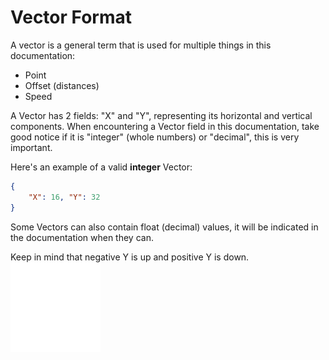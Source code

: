 # Vector Format

A vector is a general term that is used for multiple things in this documentation:
- Point
- Offset (distances)
- Speed

A Vector has 2 fields: "X" and "Y", representing its horizontal and vertical components. When encountering a Vector field in this documentation, take good notice if it is "integer" (whole numbers) or "decimal", this is very important.

Here's an example of a valid **integer** Vector:
```json
{
	"X": 16, "Y": 32
}
```
Some Vectors can also contain float (decimal) values, it will be indicated in the documentation when they can.

Keep in mind that negative Y is up and positive Y is down.  
![axes](../images/axes.png)